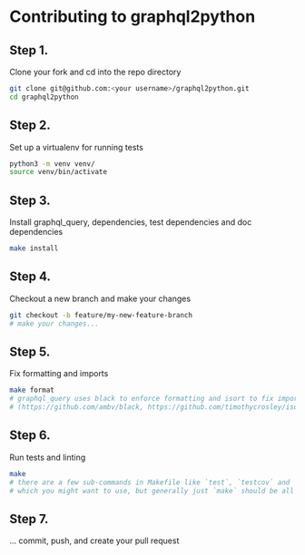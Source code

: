 # Contributing to graphql2python

## Step 1.

Clone your fork and cd into the repo directory

```bash
git clone git@github.com:<your username>/graphql2python.git
cd graphql2python
```

## Step 2.

Set up a virtualenv for running tests

```bash
python3 -m venv venv/
source venv/bin/activate
```

## Step 3.

Install graphql_query, dependencies, test dependencies and doc dependencies

```bash
make install
```

## Step 4.

Checkout a new branch and make your changes

```bash
git checkout -b feature/my-new-feature-branch
# make your changes...
```

## Step 5.

Fix formatting and imports

```bash
make format
# graphql_query uses black to enforce formatting and isort to fix imports
# (https://github.com/ambv/black, https://github.com/timothycrosley/isort)
```

## Step 6.

Run tests and linting

```bash
make
# there are a few sub-commands in Makefile like `test`, `testcov` and `lint`
# which you might want to use, but generally just `make` should be all you need
```

## Step 7.

... commit, push, and create your pull request
